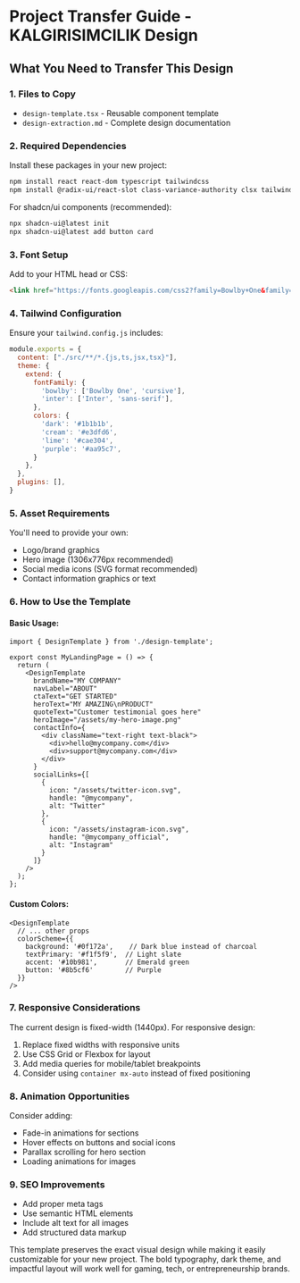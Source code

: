 # Project Transfer Guide - KALGIRISIMCILIK Design

## What You Need to Transfer This Design

### 1. Files to Copy
- `design-template.tsx` - Reusable component template
- `design-extraction.md` - Complete design documentation

### 2. Required Dependencies
Install these packages in your new project:
```bash
npm install react react-dom typescript tailwindcss
npm install @radix-ui/react-slot class-variance-authority clsx tailwind-merge
```

For shadcn/ui components (recommended):
```bash
npx shadcn-ui@latest init
npx shadcn-ui@latest add button card
```

### 3. Font Setup
Add to your HTML head or CSS:
```html
<link href="https://fonts.googleapis.com/css2?family=Bowlby+One&family=Inter:wght@400;600&display=swap" rel="stylesheet">
```

### 4. Tailwind Configuration
Ensure your `tailwind.config.js` includes:
```js
module.exports = {
  content: ["./src/**/*.{js,ts,jsx,tsx}"],
  theme: {
    extend: {
      fontFamily: {
        'bowlby': ['Bowlby One', 'cursive'],
        'inter': ['Inter', 'sans-serif'],
      },
      colors: {
        'dark': '#1b1b1b',
        'cream': '#e3dfd6',
        'lime': '#cae304',
        'purple': '#aa95c7',
      }
    },
  },
  plugins: [],
}
```

### 5. Asset Requirements
You'll need to provide your own:
- Logo/brand graphics
- Hero image (1306x776px recommended)
- Social media icons (SVG format recommended)
- Contact information graphics or text

### 6. How to Use the Template

#### Basic Usage:
```tsx
import { DesignTemplate } from './design-template';

export const MyLandingPage = () => {
  return (
    <DesignTemplate
      brandName="MY COMPANY"
      navLabel="ABOUT"
      ctaText="GET STARTED"
      heroText="MY AMAZING\nPRODUCT"
      quoteText="Customer testimonial goes here"
      heroImage="/assets/my-hero-image.png"
      contactInfo={
        <div className="text-right text-black">
          <div>hello@mycompany.com</div>
          <div>support@mycompany.com</div>
        </div>
      }
      socialLinks={[
        {
          icon: "/assets/twitter-icon.svg",
          handle: "@mycompany",
          alt: "Twitter"
        },
        {
          icon: "/assets/instagram-icon.svg",
          handle: "@mycompany_official",
          alt: "Instagram"
        }
      ]}
    />
  );
};
```

#### Custom Colors:
```tsx
<DesignTemplate
  // ... other props
  colorScheme={{
    background: '#0f172a',    // Dark blue instead of charcoal
    textPrimary: '#f1f5f9',  // Light slate
    accent: '#10b981',       // Emerald green
    button: '#8b5cf6'        // Purple
  }}
/>
```

### 7. Responsive Considerations
The current design is fixed-width (1440px). For responsive design:
1. Replace fixed widths with responsive units
2. Use CSS Grid or Flexbox for layout
3. Add media queries for mobile/tablet breakpoints
4. Consider using `container mx-auto` instead of fixed positioning

### 8. Animation Opportunities
Consider adding:
- Fade-in animations for sections
- Hover effects on buttons and social icons  
- Parallax scrolling for hero section
- Loading animations for images

### 9. SEO Improvements
- Add proper meta tags
- Use semantic HTML elements
- Include alt text for all images
- Add structured data markup

This template preserves the exact visual design while making it easily customizable for your new project. The bold typography, dark theme, and impactful layout will work well for gaming, tech, or entrepreneurship brands.